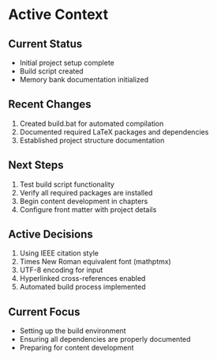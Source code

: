 # Active Context

## Current Status
- Initial project setup complete
- Build script created
- Memory bank documentation initialized

## Recent Changes
1. Created build.bat for automated compilation
2. Documented required LaTeX packages and dependencies
3. Established project structure documentation

## Next Steps
1. Test build script functionality
2. Verify all required packages are installed
3. Begin content development in chapters
4. Configure front matter with project details

## Active Decisions
1. Using IEEE citation style
2. Times New Roman equivalent font (mathptmx)
3. UTF-8 encoding for input
4. Hyperlinked cross-references enabled
5. Automated build process implemented

## Current Focus
- Setting up the build environment
- Ensuring all dependencies are properly documented
- Preparing for content development 